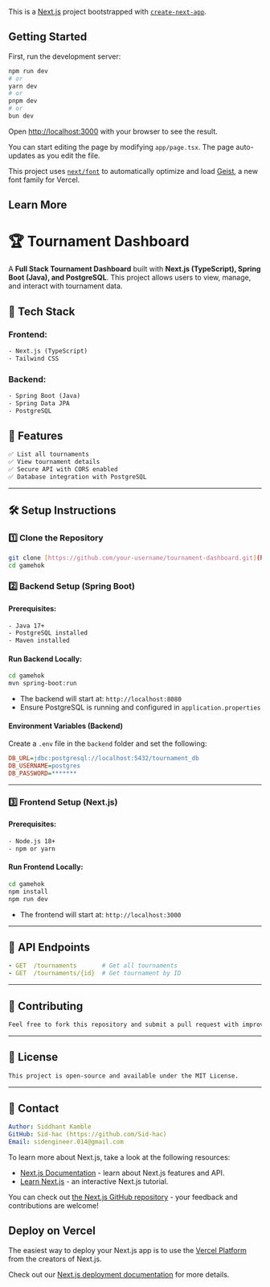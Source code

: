 This is a [Next.js](https://nextjs.org) project bootstrapped with [`create-next-app`](https://nextjs.org/docs/app/api-reference/cli/create-next-app).

## Getting Started

First, run the development server:

```bash
npm run dev
# or
yarn dev
# or
pnpm dev
# or
bun dev
```

Open [http://localhost:3000](http://localhost:3000) with your browser to see the result.

You can start editing the page by modifying `app/page.tsx`. The page auto-updates as you edit the file.

This project uses [`next/font`](https://nextjs.org/docs/app/building-your-application/optimizing/fonts) to automatically optimize and load [Geist](https://vercel.com/font), a new font family for Vercel.

## Learn More

# 🏆 Tournament Dashboard

A **Full Stack Tournament Dashboard** built with **Next.js (TypeScript), Spring Boot (Java), and PostgreSQL**. This project allows users to view, manage, and interact with tournament data.

## 🚀 Tech Stack

### **Frontend:**
```txt
- Next.js (TypeScript)
- Tailwind CSS
```

### **Backend:**
```txt
- Spring Boot (Java)
- Spring Data JPA
- PostgreSQL
```

## 📌 Features
```txt
✅ List all tournaments
✅ View tournament details
✅ Secure API with CORS enabled
✅ Database integration with PostgreSQL
```

---

## 🛠️ Setup Instructions

### **1️⃣ Clone the Repository**
```sh
git clone [https://github.com/your-username/tournament-dashboard.git](https://github.com/Sid-hac/gamehok_assignment.git)
cd gamehok
```

### **2️⃣ Backend Setup (Spring Boot)**
#### **Prerequisites:**
```txt
- Java 17+
- PostgreSQL installed
- Maven installed
```

#### **Run Backend Locally:**
```sh
cd gamehok
mvn spring-boot:run
```
- The backend will start at: `http://localhost:8080`
- Ensure PostgreSQL is running and configured in `application.properties`

#### **Environment Variables (Backend)**
Create a `.env` file in the `backend` folder and set the following:
```ini
DB_URL=jdbc:postgresql://localhost:5432/tournament_db
DB_USERNAME=postgres
DB_PASSWORD=*******
```

---

### **3️⃣ Frontend Setup (Next.js)**
#### **Prerequisites:**
```txt
- Node.js 18+
- npm or yarn
```

#### **Run Frontend Locally:**
```sh
cd gamehok
npm install
npm run dev
```
- The frontend will start at: `http://localhost:3000`

---

## 🔗 API Endpoints

```yaml
- GET  /tournaments       # Get all tournaments
- GET  /tournaments/{id}  # Get tournament by ID
```

---

## 🤝 Contributing
```txt
Feel free to fork this repository and submit a pull request with improvements!
```

---

## 📄 License
```txt
This project is open-source and available under the MIT License.
```

---

## 🎯 Contact
```yaml
Author: Siddhant Kamble
GitHub: Sid-hac (https://github.com/Sid-hac)
Email: sidengineer.014@gmail.com
```



To learn more about Next.js, take a look at the following resources:

- [Next.js Documentation](https://nextjs.org/docs) - learn about Next.js features and API.
- [Learn Next.js](https://nextjs.org/learn) - an interactive Next.js tutorial.

You can check out [the Next.js GitHub repository](https://github.com/vercel/next.js) - your feedback and contributions are welcome!

## Deploy on Vercel

The easiest way to deploy your Next.js app is to use the [Vercel Platform](https://vercel.com/new?utm_medium=default-template&filter=next.js&utm_source=create-next-app&utm_campaign=create-next-app-readme) from the creators of Next.js.

Check out our [Next.js deployment documentation](https://nextjs.org/docs/app/building-your-application/deploying) for more details.
